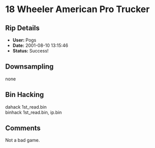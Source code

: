 # 18 Wheeler American Pro Trucker

## Rip Details

- **User:** Pogs
- **Date:** 2001-08-10 13:15:46
- **Status:** Success!

## Downsampling

none

## Bin Hacking

dahack 1st_read.bin<br />binhack 1st_read.bin, ip.bin

## Comments

Not a bad game.

